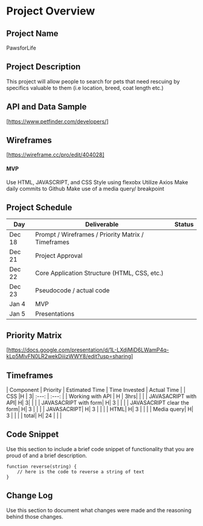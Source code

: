 # Project Overview

## Project Name
PawsforLife

## Project Description

This project will allow people to search for pets that need rescuing by specifics valuable to them (i.e location, breed, coat length etc.)
## API and Data Sample

[https://www.petfinder.com/developers/]
## Wireframes
[https://wireframe.cc/pro/edit/404028]

#### MVP 
Use HTML, JAVASCRIPT, and CSS
Style using flexobx
Utilize Axios
Make daily commits to Github
Make use of a media query/ breakpoint


## Project Schedule


|  Day | Deliverable | Status
|---|---| ---|
|Dec 18| Prompt / Wireframes / Priority Matrix / Timeframes 
|Dec 21| Project Approval 
|Dec 22| Core Application Structure (HTML, CSS, etc.)
|Dec 23| Pseudocode / actual code 
|Jan 4| MVP 
|Jan 5| Presentations 

## Priority Matrix

[https://docs.google.com/presentation/d/1L-LXdjMiD6LWamP4q-kLp5MlvFN0LR2wekDiiizWWY8/edit?usp=sharing]
## Timeframes


| Component | Priority | Estimated Time | Time Invested | Actual Time |
| CSS |H |  3| :---: | :---: |
| Working with API | H | 3hrs|  |  |
| JAVASACRIPT with API| H| 3| |  |
| JAVASACRIPT with form| H| 3 | |  |
| JAVASACRIPT clear the form| H| 3 | |  |
| JAVASACRIPT| H| 3 | |  |
| HTML| H| 3 | |  |
| Media query| H| 3 | |  |
| total| H| 24 | |  |

## Code Snippet

Use this section to include a brief code snippet of functionality that you are proud of and a brief description.  

```
function reverse(string) {
	// here is the code to reverse a string of text
}
```

## Change Log
 Use this section to document what changes were made and the reasoning behind those changes.  
